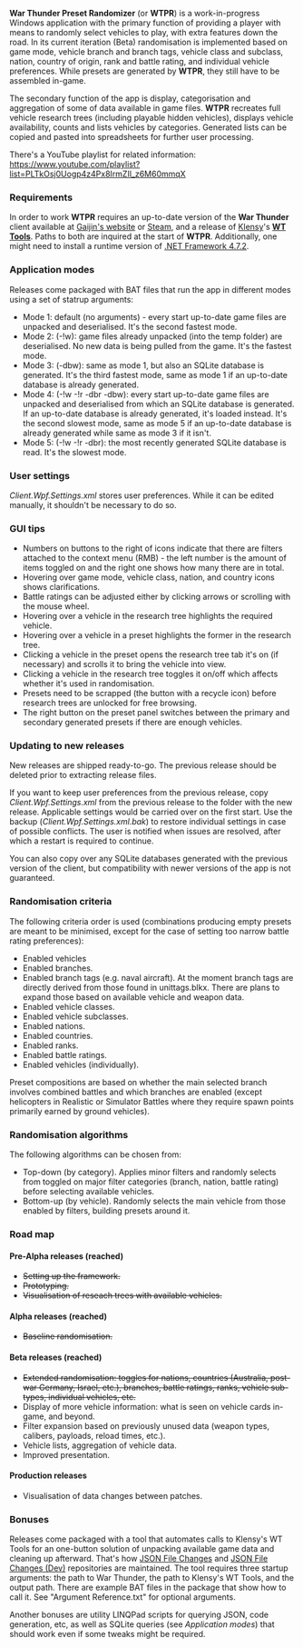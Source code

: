 **War Thunder Preset Randomizer** (or **WTPR**) is a work-in-progress Windows application with the primary function of providing a player with means to randomly select vehicles to play, with extra features down the road. In its current iteration (Beta) randomisation is implemented based on game mode, vehicle branch and branch tags, vehicle class and subclass, nation, country of origin, rank and battle rating, and individual vehicle preferences. While presets are generated by **WTPR**, they still have to be assembled in-game.

The secondary function of the app is display, categorisation and aggregation of some of data available in game files. **WTPR** recreates full vehicle research trees (including playable hidden vehicles), displays vehicle availability, counts and lists vehicles by categories. Generated lists can be copied and pasted into spreadsheets for further user processing.

There's a YouTube playlist for related information: https://www.youtube.com/playlist?list=PLTkOsj0Uogp4z4Px8IrmZIl_z6M60mmqX

### Requirements

In order to work **WTPR** requires an up-to-date version of the **War Thunder** client available at [Gaijin's website](https://warthunder.com/en) or [Steam](https://store.steampowered.com/app/236390/War_Thunder/), and a release of [Klensy](https://github.com/klensy/wt-tools/commits?author=klensy)'s **[WT Tools](https://github.com/klensy/wt-tools)**. Paths to both are inquired at the start of **WTPR**. Additionally, one might need to install a runtime version of [.NET Framework 4.7.2](https://dotnet.microsoft.com/download/dotnet-framework/net472).

### Application modes

Releases come packaged with BAT files that run the app in different modes using a set of statrup arguments:
- Mode 1: default (no arguments) - every start up-to-date game files are unpacked and deserialised. It's the second fastest mode.
- Mode 2: (-!w): game files already unpacked (into the temp folder) are deserialised. No new data is being pulled from the game. It's the fastest mode.
- Mode 3: (-dbw): same as mode 1, but also an SQLite database is generated. It's the third fastest mode, same as mode 1 if an up-to-date database is already generated.
- Mode 4: (-!w -!r -dbr -dbw): every start up-to-date game files are unpacked and deserialised from which an SQLite database is generated. If an up-to-date database is already generated, it's loaded instead. It's the second slowest mode, same as mode 5 if an up-to-date database is already generated while same as mode 3 if it isn't.
- Mode 5: (-!w -!r -dbr): the most recently generated SQLite database is read. It's the slowest mode.

### User settings

*Client.Wpf.Settings.xml* stores user preferences. While it can be edited manually, it shouldn't be necessary to do so.

### GUI tips

- Numbers on buttons to the right of icons indicate that there are filters attached to the context menu (RMB) - the left number is the amount of items toggled on and the right one shows how many there are in total.
- Hovering over game mode, vehicle class, nation, and country icons shows clarifications.
- Battle ratings can be adjusted either by clicking arrows or scrolling with the mouse wheel.
- Hovering over a vehicle in the research tree highlights the required vehicle.
- Hovering over a vehicle in a preset highlights the former in the research tree.
- Clicking a vehicle in the preset opens the research tree tab it's on (if necessary) and scrolls it to bring the vehicle into view.
- Clicking a vehicle in the research tree toggles it on/off which affects whether it's used in randomisation.
- Presets need to be scrapped (the button with a recycle icon) before research trees are unlocked for free browsing.
- The right button on the preset panel switches between the primary and secondary generated presets if there are enough vehicles.

### Updating to new releases

New releases are shipped ready-to-go. The previous release should be deleted prior to extracting release files.

If you want to keep user preferences from the previous release, copy *Client.Wpf.Settings.xml* from the previous release to the folder with the new release. Applicable settings would be carried over on the first start. Use the backup (*Client.Wpf.Settings.xml.bak*) to restore individual settings in case of possible conflicts. The user is notified when issues are resolved, after which a restart is required to continue.

You can also copy over any SQLite databases generated with the previous version of the client, but compatibility with newer versions of the app is not guaranteed.

### Randomisation criteria

The following criteria order is used (combinations producing empty presets are meant to be minimised, except for the case of setting too narrow battle rating preferences):
- Enabled vehicles
- Enabled branches.
- Enabled branch tags (e.g. naval aircraft). At the moment branch tags are directly derived from those found in unittags.blkx. There are plans to expand those based on available vehicle and weapon data.
- Enabled vehicle classes.
- Enabled vehicle subclasses.
- Enabled nations.
- Enabled countries.
- Enabled ranks.
- Enabled battle ratings.
- Enabled vehicles (individually).

Preset compositions are based on whether the main selected branch involves combined battles and which branches are enabled (except helicopters in Realistic or Simulator Battles where they require spawn points primarily earned by ground vehicles).

### Randomisation algorithms

The following algorithms can be chosen from:
- Top-down (by category). Applies minor filters and randomly selects from toggled on major filter categories (branch, nation, battle rating) before selecting available vehicles.
- Bottom-up (by vehicle). Randomly selects the main vehicle from those enabled by filters, building presets around it.

### Road map

#### Pre-Alpha releases (reached)
- ~~Setting up the framework.~~
- ~~Prototyping.~~
- ~~Visualisation of reseach trees with available vehicles.~~

#### Alpha releases (reached)
- ~~Baseline randomisation.~~

#### Beta releases (reached)
- ~~Extended randomisation: toggles for nations, countries (Australia, post-war Germany, Israel, etc.), branches, battle ratings, ranks, vehicle sub-types, individual vehicles, etc.~~
- Display of more vehicle information: what is seen on vehicle cards in-game, and beyond.
- Filter expansion based on previously unused data (weapon types, calibers, payloads, reload times, etc.).
- Vehicle lists, aggregation of vehicle data.
- Improved presentation.

#### Production releases
- Visualisation of data changes between patches.

### Bonuses

Releases come packaged with a tool that automates calls to Klensy's WT Tools for an one-button solution of unpacking available game data and cleaning up afterward. That's how [JSON File Changes](https://github.com/VitaliiAndreev/WarThunder_JsonFileChanges) and [JSON File Changes (Dev)](https://github.com/VitaliiAndreev/WarThunder_JsonFileChanges_DevClient) repositories are maintained. The tool requires three startup arguments: the path to War Thunder, the path to Klensy's WT Tools, and the output path. There are example BAT files in the package that show how to call it. See "Argument Reference.txt" for optional arguments.

Another bonuses are utility LINQPad scripts for querying JSON, code generation, etc, as well as SQLite queries (see *Application modes*) that should work even if some tweaks might be required.